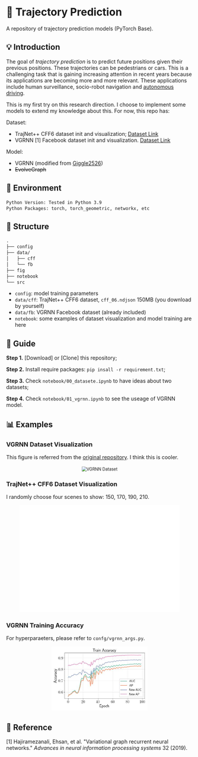 # 🚗 Trajectory Prediction

A repository of trajectory prediction models (PyTorch Base).

## 💡 Introduction

The goal of *trajectory prediction* is to predict future positions given their previous positions. These trajectories can be pedestrians or cars. This is a challenging task that is gaining increasing attention in recent years because its applications are becoming more and more relevant. These applications include human surveillance, socio-robot navigation and [autonomous driving](https://www.sciencedirect.com/topics/computer-science/autonomous-driving). 

This is my first try on this research direction. I choose to implement some models to extend my knowledge about this. For now, this repo has:

Dataset: 

- TrajNet++ CFF6 dataset init and visualization; [Dataset Link](https://github.com/vita-epfl/trajnetplusplusbaselines)
- VGRNN [1] Facebook dataset init and visualization. [Dataset Link](https://github.com/VGraphRNN/VGRNN/tree/master/data/fb)

Model: 

- VGRNN (modified from [Giggle2526](https://github.com/Giggle2526/VGRNN))
- ~~EvolveGraph~~

## 🔧 Environment

```
Python Version: Tested in Python 3.9
Python Packages: torch, torch_geometric, networkx, etc
```

## 📁 Structure

```
.
├── config
├── data/
│   ├── cff
│   └── fb
├── fig
├── notebook
└── src
```

- `config`: model training parameters
- `data/cff`: TrajNet++ CFF6 dataset, `cff_06.ndjson` 150MB (you download by yourself)
- `data/fb`: VGRNN Facebook dataset (already included)
- `notebook`: some examples of dataset visualization and model training are here

## 📖 Guide

**Step 1.** [Download] or [Clone] this repository;

**Step 2.** Install require packages: `pip insall -r requirement.txt`;

**Step 3.** Check `notebook/00_datasete.ipynb` to have ideas about two datasets;

**Step 4.** Check `notebook/01_vgrnn.ipynb` to see the useage of VGRNN model.

## 📊 Examples

### VGRNN Dataset Visualization
This figure is referred from the [original repository](https://github.com/VGraphRNN/VGRNN). I think this is cooler. 
<p align="center">
<img src="fig/vgrnn_dataset.png" alt="VGRNN Dataset" style="zoom:80%;" />
</p>

### TrajNet++ CFF6 Dataset Visualization
I randomly choose four scenes to show: 150, 170, 190, 210.
<p align="center">
<img src="fig/cff6_visual.jpg" alt="TrajNet Dataset" style="zoom:100%;" />
</p>

### VGRNN Training Accuracy
For hyperparaeters, please refer to `confg/vgrnn_args.py`.
<p align="center">
<img src="fig/vgrnn_train.jpg" alt="VGRNN Train" style="zoom:60%;" />
</p>


## 📜 Reference

[1] Hajiramezanali, Ehsan, et al. "Variational graph recurrent neural networks." *Advances in neural information processing systems* 32 (2019).
